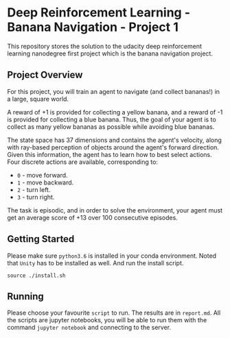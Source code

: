 # Deep Reinforcement Learning - Banana Navigation - Project 1

This repository stores the solution to the udacity deep reinforcement learning nanodegree first project which is the banana navigation project.  

## Project Overview

For this project, you will train an agent to navigate (and collect bananas!) in a large, square world.

A reward of +1 is provided for collecting a yellow banana, and a reward of -1 is provided for collecting a blue banana. Thus, the goal of your agent is to collect as many yellow bananas as possible while avoiding blue bananas.

The state space has 37 dimensions and contains the agent's velocity, along with ray-based perception of objects around the agent's forward direction. Given this information, the agent has to learn how to best select actions. Four discrete actions are available, corresponding to:

- `0` - move forward.
- `1` - move backward.
- `2` - turn left.
- `3` - turn right.

The task is episodic, and in order to solve the environment, your agent must get an average score of +13 over 100 consecutive episodes.

## Getting Started

Please make sure `python3.6` is installed in your conda environment. Noted that `Unity` has to be installed as well. And run the install script.  

```
source ./install.sh
```

## Running

Please choose your favourite `script` to run. The results are in `report.md`. All the scripts are jupyter notebooks, you will be able to run them with the command `jupyter notebook` and connecting to the server.  

